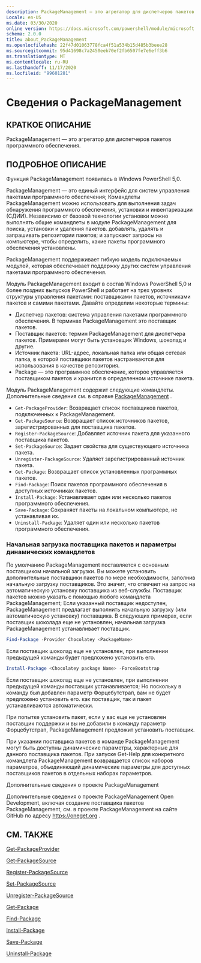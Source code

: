 ```yaml
---
description: PackageManagement — это агрегатор для диспетчеров пакетов программного обеспечения.
Locale: en-US
ms.date: 03/30/2020
online version: https://docs.microsoft.com/powershell/module/microsoft.powershell.core/about/about_packagemanagement?view=powershell-7.2&WT.mc_id=ps-gethelp
schema: 2.0.0
title: about_PackageManagement
ms.openlocfilehash: 22f47d01063778fca4f51a534b15d485b3beee28
ms.sourcegitcommit: 95d41698c7a2450eeb70ef2fb6507fe7e6eff3b6
ms.translationtype: MT
ms.contentlocale: ru-RU
ms.lasthandoff: 11/17/2020
ms.locfileid: "99601281"
---
```

# <a name="about-packagemanagement"></a>Сведения о PackageManagement

## <a name="short-description"></a>КРАТКОЕ ОПИСАНИЕ
PackageManagement — это агрегатор для диспетчеров пакетов программного обеспечения.

## <a name="long-description"></a>ПОДРОБНОЕ ОПИСАНИЕ

Функция PackageManagement появилась в Windows PowerShell 5,0.

PackageManagement — это единый интерфейс для систем управления пакетами программного обеспечения; Командлеты PackageManagement можно использовать для выполнения задач обнаружения программного обеспечения, установки и инвентаризации (СДИИ). Независимо от базовой технологии установки можно выполнять общие командлеты в модуле PackageManagement для поиска, установки и удаления пакетов. добавлять, удалять и запрашивать репозитории пакетов; и запускают запросы на компьютере, чтобы определить, какие пакеты программного обеспечения установлены.

PackageManagement поддерживает гибкую модель подключаемых модулей, которая обеспечивает поддержку других систем управления пакетами программного обеспечения.

Модуль PackageManagement входит в состав Windows PowerShell 5,0 и более поздних выпусков PowerShell и работает на трех уровнях структуры управления пакетами: поставщиками пакетов, источниками пакетов и самими пакетами. Давайте определим некоторые термины:

- Диспетчер пакетов: система управления пакетами программного обеспечения. В терминах PackageManagement это поставщик пакетов.
- Поставщик пакетов: термин PackageManagement для диспетчера пакетов. Примерами могут быть установщик Windows, шоколад и другие.
- Источник пакета: URL-адрес, локальная папка или общая сетевая папка, в которой поставщики пакетов настраиваются для использования в качестве репозитория.
- Package — это программное обеспечение, которое управляется поставщиком пакетов и хранится в определенном источнике пакета.

Модуль PackageManagement содержит следующие командлеты. Дополнительные сведения см. в справке [PackageManagement](/powershell/module/packagemanagement) .

- `Get-PackageProvider`: Возвращает список поставщиков пакетов, подключенных к PackageManagement.
- `Get-PackageSource`: Возвращает список источников пакетов, зарегистрированных для поставщика пакетов.
- `Register-PackageSource`: Добавляет источник пакета для указанного поставщика пакетов.
- `Set-PackageSource`: Задает свойства для существующего источника пакета.
- `Unregister-PackageSource`: Удаляет зарегистрированный источник пакета.
- `Get-Package`: Возвращает список установленных программных пакетов.
- `Find-Package`: Поиск пакетов программного обеспечения в доступных источниках пакетов.
- `Install-Package`: Устанавливает один или несколько пакетов программного обеспечения.
- `Save-Package`: Сохраняет пакеты на локальном компьютере, не устанавливая их.
- `Uninstall-Package`: Удаляет один или несколько пакетов программного обеспечения.

### <a name="package-provider-bootstrapping-and-dynamic-cmdlet-parameters"></a>Начальная загрузка поставщика пакетов и параметры динамических командлетов

По умолчанию PackageManagement поставляется с основным поставщиком начальной загрузки. Вы можете установить дополнительные поставщики пакетов по мере необходимости, заполнив начальную загрузку поставщиков. Это значит, что отвечает на запрос на автоматическую установку поставщика из веб-службы. Поставщик пакетов можно указать с помощью любого командлета PackageManagement; Если указанный поставщик недоступен, PackageManagement предлагает выполнить начальную загрузку (или автоматическую установку) поставщика. В следующих примерах, если поставщик шоколада еще не установлен, начальная загрузка PackageManagement устанавливает поставщик.

```powershell
Find-Package -Provider Chocolatey <PackageName>
```

Если поставщик шоколад еще не установлен, при выполнении предыдущей команды будет предложено установить его.

```powershell
Install-Package <Chocolatey package Name> -ForceBootstrap
```

Если поставщик шоколад еще не установлен, при выполнении предыдущей команды поставщик устанавливается; Но поскольку в команду был добавлен параметр Форцебутстрап, вам не будет предложено установить его. как поставщик, так и пакет устанавливаются автоматически.

При попытке установить пакет, если у вас еще не установлен поставщик поддержки и вы не добавили в команду параметр Форцебутстрап, PackageManagement предложит установить поставщик.

При указании поставщика пакетов в команде PackageManagement могут быть доступны динамические параметры, характерные для данного поставщика пакетов. При запуске Get-Help для конкретного командлета PackageManagement возвращается список наборов параметров, объединяющий динамические параметры для доступных поставщиков пакетов в отдельных наборах параметров.

Дополнительные сведения о проекте PackageManagement

Дополнительные сведения о проекте PackageManagement Open Development, включая создание поставщика пакетов PackageManagement, см. в проекте PackageManagement на сайте GitHub по адресу https://oneget.org .

## <a name="see-also"></a>СМ. ТАКЖЕ

[Get-PackageProvider](xref:PackageManagement.Get-PackageProvider)

[Get-PackageSource](xref:PackageManagement.Get-PackageSource)

[Register-PackageSource](xref:PackageManagement.Register-PackageSource)

[Set-PackageSource](xref:PackageManagement.Set-PackageSource)

[Unregister-PackageSource](xref:PackageManagement.Unregister-PackageSource)

[Get-Package](xref:PackageManagement.Get-Package)

[Find-Package](xref:PackageManagement.Find-Package)

[Install-Package](xref:PackageManagement.Install-Package)

[Save-Package](xref:PackageManagement.Save-Package)

[Uninstall-Package](xref:PackageManagement.Uninstall-Package)

